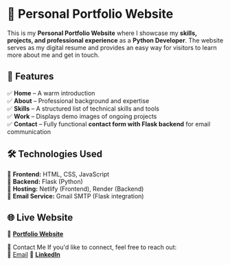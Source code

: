 # 🚀 Personal Portfolio Website

This is my **Personal Portfolio Website** where I showcase my **skills, projects, and professional experience** as a **Python Developer**. The website serves as my digital resume and provides an easy way for visitors to learn more about me and get in touch.

## 🌟 Features
✅ **Home** – A warm introduction  
✅ **About** – Professional background and expertise  
✅ **Skills** – A structured list of technical skills and tools  
✅ **Work** – Displays demo images of ongoing projects  
✅ **Contact** – Fully functional **contact form with Flask backend** for email communication  

## 🛠️ Technologies Used
🔹 **Frontend:** HTML, CSS, JavaScript  
🔹 **Backend:** Flask (Python)  
🔹 **Hosting:** Netlify (Frontend), Render (Backend)  
🔹 **Email Service:** Gmail SMTP (Flask integration)  

## 🌐 Live Website
🔗 **[Portfolio Website](https://portfolio-farzanmallick.netlify.app/?#)**  


📧 Contact Me
If you'd like to connect, feel free to reach out:  
📩 [Email](mohammedfarzan04@gmail.com  )
🔗 **[LinkedIn]( https://www.linkedin.com/in/farzan-mallick-164064356/)**  

